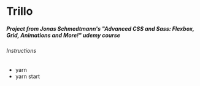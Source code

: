# Trillo

##### Project from Jonas Schmedtmann's "Advanced CSS and Sass: Flexbox, Grid, Animations and More!" udemy course

###### Instructions

- yarn
- yarn start
